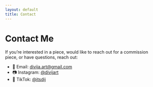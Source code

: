```yaml
---
layout: default
title: Contact
---
```


# Contact Me

If you’re interested in a piece, would like to reach out for a commission piece, or have questions, reach out:

- 📧 Email: [divija.art@gmail.com](mailto:divija.art@gmail.com)  
- 📷 Instagram: [@divijart](https://instagram.com/divijart)  
- 🎨 TikTok: [@itsdij](https://tiktok.com/@itsdij)  


